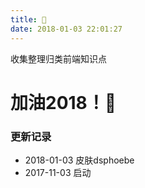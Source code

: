```yaml
---
title: 👣
date: 2018-01-03 22:01:27
---
```

收集整理归类前端知识点
# 加油2018！🎉

### 更新记录
- 2018-01-03 皮肤dsphoebe
- 2017-11-03 启动